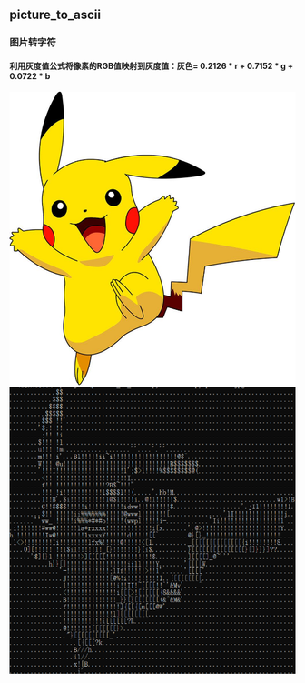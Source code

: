## picture_to_ascii  
### 图片转字符  
#### 利用灰度值公式将像素的RGB值映射到灰度值：灰色= 0.2126 * r + 0.7152 * g + 0.0722 * b  
![picture1](https://github.com/nakuYK/picture_to_ascii/blob/master/picture.jpg)
![1](https://github.com/nakuYK/picture_to_ascii/blob/master/1.png)
